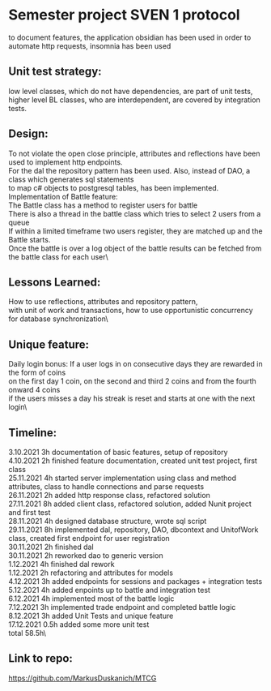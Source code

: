 # Semester project SVEN 1 protocol
to document features, the application obsidian has been used
in order to automate http requests, insomnia has been used

## Unit test strategy: 
low level classes, which do not have dependencies, are part of unit tests, higher level BL classes, who are interdependent, are covered by integration tests.

## Design:
To not violate the open close principle, attributes and reflections have been used to implement http endpoints.\
For the dal the repository pattern has been used. Also, instead of DAO, a class which generates sql statements\
to map c# objects to postgresql tables, has been implemented.\
Implementation of Battle feature:\
The Battle class has a method to register users for battle\
There is also a thread in the battle class which tries to select 2 users from a queue\
If within a limited timeframe two users register, they are matched up and the Battle starts.\
Once the battle is over a log object of the battle results can be fetched from the battle class for each user\

## Lessons Learned:
How to use reflections, attributes and repository pattern,\
with unit of work and transactions, how to use opportunistic concurrency for database synchronization\

## Unique feature:
Daily login bonus:
If a user logs in on consecutive days they are rewarded in the form of coins\
on the first day 1 coin, on the second and third 2 coins and from the fourth onward 4 coins\
if the users misses a day his streak is reset and starts at one with the next login\ 

## Timeline:
3.10.2021 3h documentation of basic features, setup of repository\
4.10.2021 2h finished feature documentation, created unit test project, first class\
25.11.2021 4h started server implementation using class and method attributes, class to handle connections and parse requests\
26.11.2021 2h added http response class, refactored solution\
27.11.2021 8h added client class, refactored solution, added Nunit project and first test\
28.11.2021 4h designed database structure, wrote sql script\
29.11.2021 8h implemented dal, repository, DAO, dbcontext and UnitofWork class, created first endpoint for user registration\
30.11.2021 2h finished dal\
30.11.2021 2h reworked dao to generic version\
1.12.2021 4h finished dal rework\
1.12.2021 2h refactoring and attributes for models\
4.12.2021 3h added endpoints for sessions and packages + integration tests\
5.12.2021 4h added enpoints up to battle and integration test\
6.12.2021 4h implemented most of the battle logic\
7.12.2021 3h implemented trade endpoint and completed battle logic\
8.12.2021 3h added Unit Tests and unique feature\
17.12.2021 0.5h added some more unit test\
total 58.5h\

## Link to repo:
https://github.com/MarkusDuskanich/MTCG
